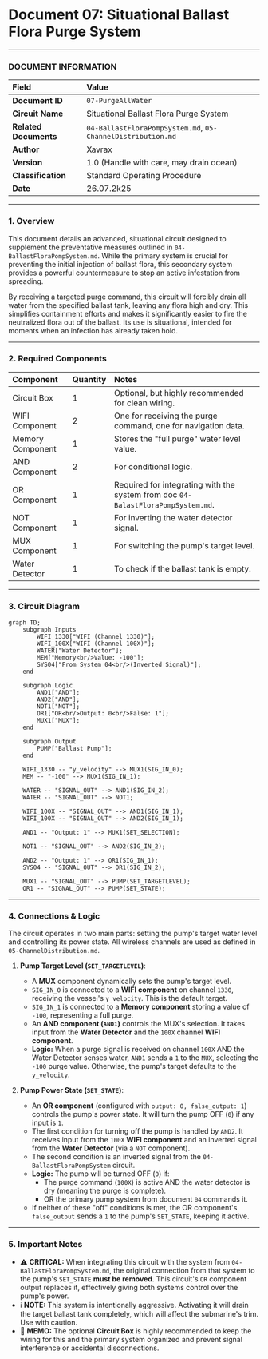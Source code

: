 # Document 07: Situational Ballast Flora Purge System

---

### **DOCUMENT INFORMATION**

| Field | Value |
| :--- | :--- |
| **Document ID** | `07-PurgeAllWater` |
| **Circuit Name**| Situational Ballast Flora Purge System |
| **Related Documents** | `04-BallastFloraPompSystem.md`, `05-ChannelDistribution.md` |
| **Author** | Xavrax |
| **Version** | 1.0 (Handle with care, may drain ocean) |
| **Classification**| Standard Operating Procedure |
| **Date**| 26.07.2k25 |

---

### 1. Overview

This document details an advanced, situational circuit designed to supplement the preventative measures outlined in `04-BallastFloraPompSystem.md`. While the primary system is crucial for preventing the initial injection of ballast flora, this secondary system provides a powerful countermeasure to stop an active infestation from spreading.

By receiving a targeted purge command, this circuit will forcibly drain all water from the specified ballast tank, leaving any flora high and dry. This simplifies containment efforts and makes it significantly easier to fire the neutralized flora out of the ballast. Its use is situational, intended for moments when an infection has already taken hold.

---

### 2. Required Components

| Component | Quantity | Notes |
| :--- | :--- | :--- |
| Circuit Box | 1 | Optional, but highly recommended for clean wiring. |
| WIFI Component| 2 | One for receiving the purge command, one for navigation data. |
| Memory Component| 1 | Stores the "full purge" water level value. |
| AND Component | 2 | For conditional logic. |
| OR Component | 1 | Required for integrating with the system from doc `04-BalastFloraPompSystem.md`. |
| NOT Component | 1 | For inverting the water detector signal. |
| MUX Component | 1 | For switching the pump's target level. |
| Water Detector| 1 | To check if the ballast tank is empty. |

---

### 3. Circuit Diagram

```mermaid
graph TD;
    subgraph Inputs
        WIFI_1330["WIFI (Channel 1330)"];
        WIFI_100X["WIFI (Channel 100X)"];
        WATER["Water Detector"];
        MEM["Memory<br/>Value: -100"];
        SYS04["From System 04<br/>(Inverted Signal)"];
    end

    subgraph Logic
        AND1["AND"];
        AND2["AND"];
        NOT1["NOT"];
        OR1["OR<br/>Output: 0<br/>False: 1"];
        MUX1["MUX"];
    end

    subgraph Output
        PUMP["Ballast Pump"];
    end

    WIFI_1330 -- "y_velocity" --> MUX1(SIG_IN_0);
    MEM -- "-100" --> MUX1(SIG_IN_1);

    WATER -- "SIGNAL_OUT" --> AND1(SIG_IN_2);
    WATER -- "SIGNAL_OUT" --> NOT1;
    
    WIFI_100X -- "SIGNAL_OUT" --> AND1(SIG_IN_1);
    WIFI_100X -- "SIGNAL_OUT" --> AND2(SIG_IN_1);
    
    AND1 -- "Output: 1" --> MUX1(SET_SELECTION);
    
    NOT1 -- "SIGNAL_OUT" --> AND2(SIG_IN_2);
    
    AND2 -- "Output: 1" --> OR1(SIG_IN_1);
    SYS04 -- "SIGNAL_OUT" --> OR1(SIG_IN_2);
    
    MUX1 -- "SIGNAL_OUT" --> PUMP(SET_TARGETLEVEL);
    OR1 -- "SIGNAL_OUT" --> PUMP(SET_STATE);

```

---

### 4. Connections & Logic

The circuit operates in two main parts: setting the pump's target water level and controlling its power state. All wireless channels are used as defined in `05-ChannelDistribution.md`.

1.  **Pump Target Level (`SET_TARGETLEVEL`)**:
    *   A **MUX** component dynamically sets the pump's target level.
    *   `SIG_IN_0` is connected to a **WIFI component** on channel `1330`, receiving the vessel's `y_velocity`. This is the default target.
    *   `SIG_IN_1` is connected to a **Memory component** storing a value of `-100`, representing a full purge.
    *   An **AND component (`AND1`)** controls the MUX's selection. It takes input from the **Water Detector** and the `100X` channel **WIFI component**.
    *   **Logic:** When a purge signal is received on channel `100X` AND the Water Detector senses water, `AND1` sends a `1` to the `MUX`, selecting the `-100` purge value. Otherwise, the pump's target defaults to the `y_velocity`.

2.  **Pump Power State (`SET_STATE`)**:
    *   An **OR component** (configured with `output: 0, false_output: 1`) controls the pump's power state. It will turn the pump OFF (`0`) if any input is `1`.
    *   The first condition for turning off the pump is handled by `AND2`. It receives input from the `100X` **WIFI component** and an inverted signal from the **Water Detector** (via a `NOT` component).
    *   The second condition is an inverted signal from the `04-BallastFloraPompSystem` circuit.
    *   **Logic:** The pump will be turned OFF (`0`) if:
        *   The purge command (`100X`) is active AND the water detector is dry (meaning the purge is complete).
        *   OR the primary pump system from document `04` commands it.
    *   If neither of these "off" conditions is met, the OR component's `false_output` sends a `1` to the pump's `SET_STATE`, keeping it active.

---

### 5. Important Notes

-   :warning: **CRITICAL:** When integrating this circuit with the system from `04-BallastFloraPompSystem.md`, the original connection from that system to the pump's `SET_STATE` **must be removed**. This circuit's `OR` component output replaces it, effectively giving both systems control over the pump's power.
-   :information_source: **NOTE:** This system is intentionally aggressive. Activating it will drain the target ballast tank completely, which will affect the submarine's trim. Use with caution.
-   :memo: **MEMO:** The optional **Circuit Box** is highly recommended to keep the wiring for this and the primary system organized and prevent signal interference or accidental disconnections. 